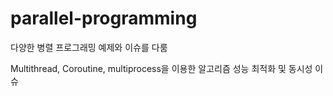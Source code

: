 # parallel-programming

다양한 병렬 프로그래밍 예제와 이슈를 다룸

Multithread, Coroutine, multiprocess을 이용한 알고리즘 성능 최적화 및 동시성 이슈
